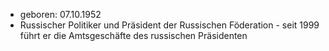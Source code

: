 - geboren: 07.10.1952
- Russischer Politiker und Präsident der Russischen Föderation - seit 1999 führt er die Amtsgeschäfte des russischen Präsidenten
